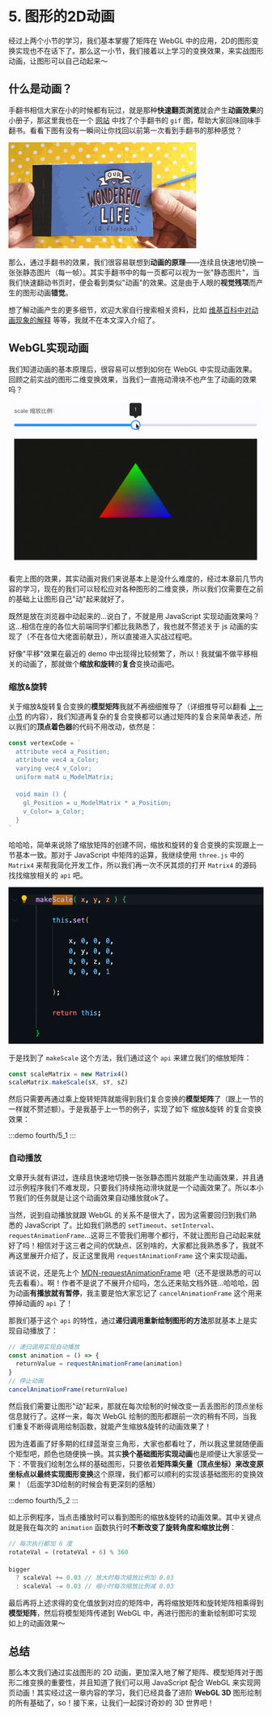 # 5. 图形的2D动画

经过上两个小节的学习，我们基本掌握了矩阵在 WebGL 中的应用，2D的图形变换实现也不在话下了。那么这一小节，我们接着以上学习的变换效果，来实战图形动画，让图形可以自己动起来～

## 什么是动画？

手翻书相信大家在小的时候都有玩过，就是那种**快速翻页浏览**就会产生**动画效果**的小册子，那这里我也在一个 [网站](https://www.paellacreativa.com.ar/2015/02/13/este-artista-crea-un-flipbook-animado-para-proponer-casamiento/) 中找了个手翻书的 `gif` 图，帮助大家回味回味手翻书。看看下图有没有一瞬间让你找回以前第一次看到手翻书的那种感觉？

![1.1](../../public/images/fourth/1.1.gif)

那么，通过手翻书的效果，我们很容易联想到**动画的原理**——连续且快速地切换一张张静态图片（每一帧）。其实手翻书中的每一页都可以视为一张"静态图片"，当我们快速翻动书页时，便会看到类似"动画"的效果。这是由于人眼的**视觉残项**而产生的图形动画**错觉**。

想了解动画产生的更多细节，欢迎大家自行搜索相关资料，比如 [维基百科中对动画现象的解释](https://zh.wikipedia.org/wiki/%E5%8A%A8%E7%94%BB) 等等，我就不在本文深入介绍了。


## WebGL实现动画

我们知道动画的基本原理后，很容易可以想到如何在 WebGL 中实现动画效果。回顾之前实战的图形二维变换效果，当我们一直拖动滑块不也产生了动画的效果吗？

![5.1](../../public/images/fourth/5.1.gif)

看完上图的效果，其实动画对我们来说基本上是没什么难度的，经过本章前几节内容的学习，现在的我们可以轻松应对各种图形的二维变换，所以我们仅需要在之前的基础上让图形自己"动"起来就好了。

既然是放在浏览器中动起来的...说白了，不就是用 JavaScript 实现动画效果吗？这...相信在座的各位大前端同学们都比我熟悉了，我也就不赘述关于 js 动画的实现了（不在各位大佬面前献丑），所以直接进入实战过程吧。

好像"平移"效果在最近的 demo 中出现得比较频繁了，所以！我就偏不做平移相关的动画了，那就做个**缩放和旋转**的**复合**变换动画吧。

### 缩放&旋转

关于缩放&旋转复合变换的**模型矩阵**我就不再细细推导了（详细推导可以翻看 [上一小节](/content/四、WebGL二维动画/4.%20图形的复合变换.html) 的内容），我们知道再复杂的复合变换都可以通过矩阵的复合来简单表述，所以我们的**顶点着色器**的代码不用改动，依然是：

```js
const vertexCode = `
  attribute vec4 a_Position;
  attribute vec4 a_Color;
  varying vec4 v_Color;
  uniform mat4 u_ModelMatrix;

  void main () {
    gl_Position = u_ModelMatrix * a_Position;
    v_Color= a_Color;
  }
`
```

哈哈哈，简单来说除了缩放矩阵的创建不同，缩放和旋转的复合变换的实现跟上一节基本一致。那对于 JavaScript 中矩阵的运算，我继续使用 `three.js` 中的 `Matrix4` 来帮我简化开发工作，所以我们再一次不厌其烦的打开 `Matrix4` 的源码找找缩放相关的 `api` 吧。

![5.2](../../public/images/fourth/5.2.png)

于是找到了 `makeScale` 这个方法，我们通过这个 `api` 来建立我们的缩放矩阵：

```js
const scaleMatrix = new Matrix4()
scaleMatrix.makeScale(sX, sY, sZ)
```

然后只需要再通过乘上旋转矩阵就能得到我们复合变换的**模型矩阵**了（跟上一节的一样就不赘述额）。于是我基于上一节的例子，实现了如下 缩放&旋转 的复合变换效果：

:::demo
fourth/5_1
:::

### 自动播放

文章开头就有讲过，连续且快速地切换一张张静态图片就能产生动画效果，并且通过示例程序我们不难发现，只要我们持续拖动滑块就是一个动画效果了。所以本小节我们的任务就是让这个动画效果自动播放就ok了。

当然，说到自动播放就跟 WebGL 的关系不是很大了，因为这需要回归到我们熟悉的 JavaScript 了。比如我们熟悉的 `setTimeout`、`setInterval`、`requestAnimationFrame`...这哥三不管我们用哪个都行，不就让图形自己动起来就好了吗！相信对于这三者之间的优缺点、区别啥的，大家都比我熟悉多了，我就不再这里展开介绍了，反正这里我用 `requestAnimationFrame` 这个来实现动画。

该说不说，还是先上个 [MDN-requestAnimationFrame](https://developer.mozilla.org/en-US/docs/Web/API/window/requestAnimationFrame) 吧（还不是很熟悉的可以先去看看）。啊！作者不是说了不展开介绍吗，怎么还来贴文档外链...哈哈哈，因为动画**有播放就有暂停**，我主要是怕大家忘记了 `cancelAnimationFrame` 这个用来停掉动画的 `api` 了！

那我们基于这个 `api` 的特性，通过**递归调用重新绘制图形的方法**那就基本上是实现自动播放了：

```js
// 递归调用实现自动播放
const animation = () => {
  returnValue = requestAnimationFrame(animation)
}
// 停止动画
cancelAnimationFrame(returnValue)
```

然后我们需要让图形"动"起来，那就在每次绘制的时候改变一丢丢图形的顶点坐标信息就行了。这样一来，每次 WebGL 绘制的图形都跟前一次的稍有不同，当我们重复不断得调用绘制函数，就能产生缩放&旋转的动画效果了！

因为连着画了好多期的红绿蓝渐变三角形，大家也都看吐了，所以我这里就随便画个矩型吧，颜色也随便换一换。其实**换个基础图形实现动画**也是顺便让大家感受一下：不管我们绘制怎么样的基础图形，只要依着**矩阵乘矢量（顶点坐标）来改变原坐标点以最终实现图形变换**这个原理，我们都可以顺利的实现该基础图形的变换效果！（后面学3D绘制的时候会有更深刻的感触）

:::demo
fourth/5_2
:::

如上示例程序，当点击播放时可以看到图形的缩放&旋转的动画效果。其中关键点就是我在每次的 `animation` 函数执行时**不断改变了旋转角度和缩放比例**：

```js
// 每次执行都加 6 度
rotateVal = (rotateVal + 6) % 360

bigger
  ? scaleVal += 0.03 // 放大时每次缩放比例加 0.03
  : scaleVal -= 0.03 // 缩小时每次缩放比例减 0.03
```

最后再将上述求得的变化值放到对应的矩阵中，再将缩放矩阵和旋转矩阵相乘得到**模型矩阵**，然后将模型矩阵传递到 WebGL 中，再进行图形的重新绘制即可实现如上的动画效果～

## 总结

那么本文我们通过实战图形的 2D 动画，更加深入地了解了矩阵、模型矩阵对于图形二维变换的重要性，并且知道了我们可以用 JavaScript 配合 WebGL 来实现网页动画！其实经过这一章内容的学习，我们已经具备了进阶 **WebGL 3D** 图形绘制的所有基础了，so！接下来，让我们一起探讨奇妙的 3D 世界吧！
